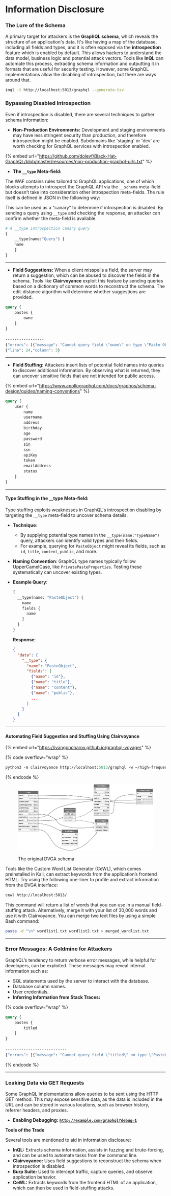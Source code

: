 # Information Disclosure

### **The Lure of the Schema**

A primary target for attackers is the **GraphQL schema**, which reveals the structure of an application's data. It's like having a map of the database, including all fields and types, and it is often exposed via the **introspection** feature which is enabled by default. This allows hackers to understand the data model, business logic and potential attack vectors. Tools like **InQL** can automate this process, extracting schema information and outputting it in formats that are useful for security testing. However, some GraphQL implementations allow the disabling of introspection, but there are ways around that.

```bash
inql -t http://localhost:5013/graphql --generate-tsv
```

### **Bypassing Disabled Introspection**

Even if introspection is disabled, there are several techniques to gather schema information:

* **Non-Production Environments:** Development and staging environments may have less stringent security than production, and therefore introspection might be enabled. Subdomains like 'staging' or 'dev' are worth checking for GraphQL services with introspection enabled.

{% embed url="https://github.com/dolevf/Black-Hat-GraphQL/blob/master/resources/non-production-graphql-urls.txt" %}

* **The `__type` Meta-field:**&#x20;

The WAF contains rules tailored to GraphQL applications, one of which blocks attempts to introspect the GraphQL API via the `__schema` meta-field but doesn’t take into consideration other introspection meta-fields. The rule itself is defined in JSON in the following way:

This can be used as a "canary" to determine if introspection is disabled. By sending a query using `__type` and checking the response, an attacker can confirm whether the meta-field is available.

```graphql
# A __type introspection canary query
{
    __type(name:"Query") {
    name
    }
}
```

***

* **Field Suggestions:** When a client misspells a field, the server may return a suggestion, which can be abused to discover the fields in the schema. Tools like **Clairvoyance** exploit this feature by sending queries based on a dictionary of common words to reconstruct the schema. The edit-distance algorithm will determine whether suggestions are provided.

```graphql
query {
    pastes {
        owne
    }
}

-----------------
{"errors": [{"message": "Cannot query field \"owne\" on type \"Paste Object\". Did you mean \"owner\" or \"ownerId\"?", "locations": [
{"line": 24,"column": 3}
```

***

* **Field Stuffing:** Attackers insert lists of potential field names into queries to discover additional information. By observing what is returned, they can uncover sensitive fields that are not intended for public access.

{% embed url="https://www.apollographql.com/docs/graphos/schema-design/guides/naming-conventions" %}

```graphql
query {
    user {
        name
        username
        address
        birthday
        age
        password
        sin
        ssn
        apiKey
        token
        emailAddress
        status
    }
}
```

***

#### **Type Stuffing in the \_\_type Meta-field:**

Type stuffing exploits weaknesses in GraphQL's introspection disabling by targeting the `__type` meta-field to uncover schema details.

* **Technique**:
  * By supplying potential type names in the `__type(name:"TypeName")` query, attackers can identify valid types and their fields.
  * For example, querying for `PasteObject` might reveal its fields, such as `id`, `title`, `content`, `public`, and more.
* **Naming Convention**: GraphQL type names typically follow UpperCamelCase, like `PrivatePasteProperties`. Testing these systematically can uncover existing types.
*   **Example Query**:

    ```graphql
    {
      __type(name: "PasteObject") {
        name
        fields {
          name
        }
      }
    }
    ```

    **Response**:

    ```json
    {
      "data": {
        "__type": {
          "name": "PasteObject",
          "fields": [
            {"name": "id"},
            {"name": "title"},
            {"name": "content"},
            {"name": "public"},
            ...
          ]
        }
      }
    }
    ```

***

#### Automating Field Suggestion and Stuffing Using Clairvoyance

{% embed url="https://ivangoncharov.github.io/graphql-voyager" %}

{% code overflow="wrap" %}
```graphql
python3 -m clairvoyance http://localhost:5013/graphql -w ~/high-frequency-vocabulary/30k.txt -o clairvoyance-dvga-schema.json
```
{% endcode %}

<figure><img src="../../.gitbook/assets/image (2) (1) (1) (1).png" alt=""><figcaption><p>The original DVGA schema</p></figcaption></figure>

Tools like the Custom Word List Generator (CeWL), which comes preinstalled in Kali, can extract keywords from the application’s frontend HTML. Try using the following one-liner to profile and extract information from the DVGA interface:

```bash
cewl http://localhost:5013/
```

This command will return a list of words that you can use in a manual field-stuffing attack. Alternatively, merge it with your list of 30,000 words and use it with Clairvoyance. You can merge two text files by using a simple Bash command:

```bash
paste -d "\n" wordlist1.txt wordlist2.txt > merged_wordlist.txt
```

***

### **Error Messages: A Goldmine for Attackers**

GraphQL’s tendency to return verbose error messages, while helpful for developers, can be exploited. These messages may reveal internal information such as:

* SQL statements used by the server to interact with the database.
* Database column names.
* User credentials.
* **Inferring Information from Stack Traces:**

{% code overflow="wrap" %}
```graphql
query {
    pastes {
        titled
    }
}

---------------------------
{"errors": [{"message": "Cannot query field \"titled\" on type \"PasteObject\".Did you mean \"title\"?","extensions": {"exception": {"stack": [" File \"/Users/dvga-user/Desktop/Damn-Vulnerable-GraphQL-Application/venv/lib/python3.x/site-packages/gevent/baseserver.py\", line 34,in _handle_and_close_when_done\nreturn handle(*args_tuple)\n",--snip--" File \"/Users/dvga-user/Desktop/Damn-Vulnerable-GraphQL-Application/venv/lib/python3.x/site-packages/flask/app.py\", line 2464,in __call__\nreturn self.wsgi_app(environ, start_response)\n",--snip--],"debug": "Traceback (most recent call last):\n File \"/Users/dvga-user/Desktop/Damn-Vulnerable-GraphQL-Application/venv/lib/python3.x/site-packages/flask_sockets.py\", line 40, in __call__\n ..."path": \"/Users/dvga-user/Desktop/Damn-Vulnerable-GraphQL-Application/core/view_override.py"}}}]}
```
{% endcode %}

***

### **Leaking Data via GET Requests**

Some GraphQL implementations allow queries to be sent using the HTTP GET method. This may expose sensitive data, as the data is included in the URL and can be stored in various locations, such as browser history, referrer headers, and proxies.

* **Enabling Debugging:** [**`http://example.com/graphql?debug=1`**](http://example.com/graphql?debug=1)

**Tools of the Trade**

Several tools are mentioned to aid in information disclosure:

* **InQL:** Extracts schema information, assists in fuzzing and brute-forcing, and can be used to automate tasks from the command line.
* **Clairvoyance:** Uses field suggestions to reconstruct the schema when introspection is disabled.
* **Burp Suite:** Used to intercept traffic, capture queries, and observe application behavior.
* **CeWL:** Extracts keywords from the frontend HTML of an application, which can then be used in field-stuffing attacks.
